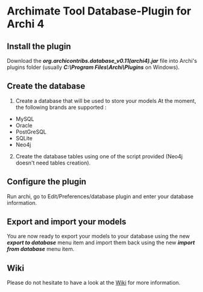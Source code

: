 # Archimate Tool Database-Plugin for Archi 4

## Install the plugin
Download the **_org.archicontribs.database_v0.11(archi4).jar_** file into Archi's plugins folder (usually **_C:\Program Files\Archi\Plugins_** on Windows).

## Create the database
1. Create a database that will be used to store your models
At the moment, the following brands are supported :
* MySQL
* Oracle
* PostGreSQL
* SQLite
* Neo4j
2. Create the database tables using one of the script provided (Neo4j doesn't need tables creation).

## Configure the plugin
Run archi, go to Edit/Preferences/database plugin and enter your database information.

## Export and import your models
You are now ready to export your models to your database using the new **_export to database_** menu item and import them back using the new **_import from database_** menu item.

## Wiki
Please do not hesitate to have a look at the [Wiki](https://github.com/archi-contribs/database-plugin/wiki) for more information.